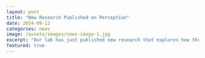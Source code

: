 ```yaml
---
layout: post
title: "New Research Published on Perception"
date: 2024-09-12
categories: news
image: /assets/images/news-image-1.jpg
excerpt: "Our lab has just published new research that explores how the brain processes visual information."
featured: true
---
```

